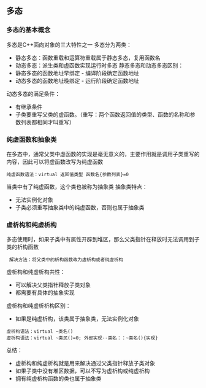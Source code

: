 ## 多态
### 多态的基本概念
多态是C++面向对象的三大特性之一
多态分为两类：
* 静态多态：函数重载和运算符重载属于静态多态，复用函数名
* 动态多态：派生类和虚函数实现运行时多态
静态多态和动态多态区别：
* 静态多态的函数地址早绑定 - 编译阶段确定函数地址
* 动态多态的函数地址晚绑定 - 运行阶段确定函数地址

动态多态的满足条件：
* 有继承条件
* 子类要重写父类的虚函数。（重写：两个函数返回值的类型、函数的名称和参数列表都相同才叫重写）

### 纯虚函数和抽象类
在多态中，通常父类中虚函数的实现是毫无意义的，主要作用就是调用子类重写的内容，因此可以将虚函数改写为纯虚函数
```
纯虚函数语法：virtual 返回值类型 函数名{参数列表}=0
```
当类中有了纯虚函数，这个类也被称为抽象类
抽象类特点：
* 无法实例化对象
* 子类必须重写抽象类中的纯虚函数，否则也属于抽象类
  
### 虚析构和纯虚析构
多态使用时，如果子类中有属性开辟到堆区，那么父类指针在释放时无法调用到子类的析构函数
```
 解决方法：将父类中的析构函数改为虚析构或者纯虚析构
```  
虚析构和纯虚析构共性：
* 可以解决父类指针释放子类对象
* 都需要有具体的抽象实现

虚析构和纯虚析析构区别：
* 如果是纯虚析构，该类属于抽象类，无法实例化对象

```
虚析构语法：virtual ~类名()
虚析构语法：virtual ~类民()=0; 外部实现--类名：：~类名(){实现}
```
总结：
* 虚析构和纯虚析构就是用来解决通过父类指针释放子类对象
* 如果子类中没有堆区数据，可以不写为虚析构或纯虚析构
* 拥有纯虚析构函数的类也属于抽象类
  